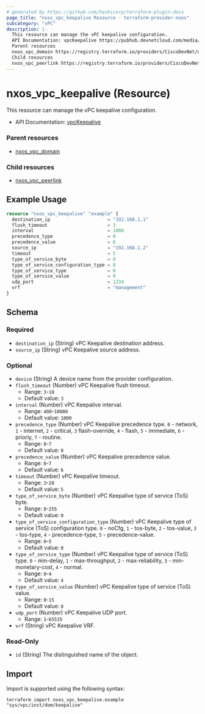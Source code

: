 ```yaml
---
# generated by https://github.com/hashicorp/terraform-plugin-docs
page_title: "nxos_vpc_keepalive Resource - terraform-provider-nxos"
subcategory: "vPC"
description: |-
  This resource can manage the vPC keepalive configuration.
  API Documentation: vpcKeepalive https://pubhub.devnetcloud.com/media/dme-docs-10-2-2/docs/System/vpc:Keepalive/
  Parent resources
  nxos_vpc_domain https://registry.terraform.io/providers/CiscoDevNet/nxos/latest/docs/resources/vpc_domain
  Child resources
  nxos_vpc_peerlink https://registry.terraform.io/providers/CiscoDevNet/nxos/latest/docs/resources/vpc_peerlink
---
```


# nxos_vpc_keepalive (Resource)

This resource can manage the vPC keepalive configuration.

- API Documentation: [vpcKeepalive](https://pubhub.devnetcloud.com/media/dme-docs-10-2-2/docs/System/vpc:Keepalive/)

### Parent resources

- [nxos_vpc_domain](https://registry.terraform.io/providers/CiscoDevNet/nxos/latest/docs/resources/vpc_domain)

### Child resources

- [nxos_vpc_peerlink](https://registry.terraform.io/providers/CiscoDevNet/nxos/latest/docs/resources/vpc_peerlink)

## Example Usage

```terraform
resource "nxos_vpc_keepalive" "example" {
  destination_ip                     = "192.168.1.1"
  flush_timeout                      = 3
  interval                           = 1000
  precedence_type                    = 0
  precedence_value                   = 6
  source_ip                          = "192.168.1.2"
  timeout                            = 5
  type_of_service_byte               = 0
  type_of_service_configuration_type = 0
  type_of_service_type               = 0
  type_of_service_value              = 0
  udp_port                           = 1234
  vrf                                = "management"
}
```

<!-- schema generated by tfplugindocs -->
## Schema

### Required

- `destination_ip` (String) vPC Keepalive destination address.
- `source_ip` (String) vPC Keepalive source address.

### Optional

- `device` (String) A device name from the provider configuration.
- `flush_timeout` (Number) vPC Keepalive flush timeout.
  - Range: `3`-`10`
  - Default value: `3`
- `interval` (Number) vPC Keepalive interval.
  - Range: `400`-`10000`
  - Default value: `1000`
- `precedence_type` (Number) vPC Keepalive precedence type. `0` - network, `1` - internet, `2` - critical, `3` flash-override, `4` - flash, `5` - immediate, `6` - prioriy, `7` - routine.
  - Range: `0`-`7`
  - Default value: `0`
- `precedence_value` (Number) vPC Keepalive precedence value.
  - Range: `0`-`7`
  - Default value: `6`
- `timeout` (Number) vPC Keepalive timeout.
  - Range: `3`-`20`
  - Default value: `5`
- `type_of_service_byte` (Number) vPC Keepalive type of service (ToS) byte.
  - Range: `0`-`255`
  - Default value: `0`
- `type_of_service_configuration_type` (Number) vPC Keepalive type of service (ToS) configuration type. `0` - noCfg, `1` - tos-byte, `2` - tos-value, `3` - tos-type, `4` -  precedence-type, `5` - precedence-value.
  - Range: `0`-`5`
  - Default value: `0`
- `type_of_service_type` (Number) vPC Keepalive type of service (ToS) type. `0` - min-delay, `1` - max-throughput, `2` - max-reliability, `3` - min-monetary-cost, `4` -  normal.
  - Range: `0`-`4`
  - Default value: `4`
- `type_of_service_value` (Number) vPC Keepalive type of service (ToS) value.
  - Range: `0`-`15`
  - Default value: `0`
- `udp_port` (Number) vPC Keepalive UDP port.
  - Range: `1`-`65535`
- `vrf` (String) vPC Keepalive VRF.

### Read-Only

- `id` (String) The distinguished name of the object.

## Import

Import is supported using the following syntax:

```shell
terraform import nxos_vpc_keepalive.example "sys/vpc/inst/dom/keepalive"
```
